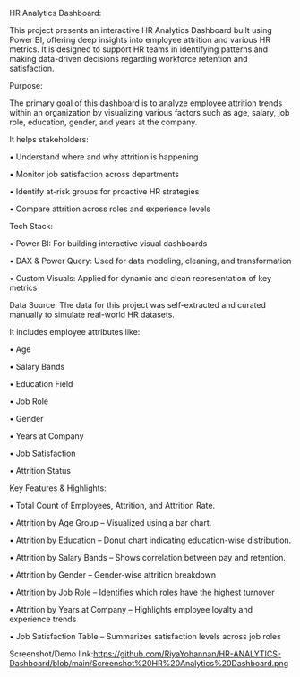 
HR Analytics Dashboard:


This project presents an interactive HR Analytics Dashboard built using Power BI, offering deep insights into employee attrition and various HR metrics. It is designed to support HR teams in identifying patterns and making data-driven decisions regarding workforce retention and satisfaction.

Purpose:


The primary goal of this dashboard is to analyze employee attrition trends within an organization by visualizing various factors such as age, salary, job role, education, gender, and years at the company. 

It helps stakeholders:

•	Understand where and why attrition is happening

•	Monitor job satisfaction across departments

•	Identify at-risk groups for proactive HR strategies

•	Compare attrition across roles and experience levels



Tech Stack:


•	Power BI: For building interactive visual dashboards

•	DAX & Power Query: Used for data modeling, cleaning, and transformation

•	Custom Visuals: Applied for dynamic and clean representation of key metrics



Data Source:
The data for this project was self-extracted and curated manually to simulate real-world HR datasets.

It includes employee attributes like:

•	Age

•	Salary Bands

•	Education Field

•	Job Role

•	Gender

•	Years at Company

•	Job Satisfaction

•	Attrition Status


 Key Features & Highlights:
 
•	Total Count of Employees, Attrition, and Attrition Rate.

•	Attrition by Age Group – Visualized using a bar chart.

•	Attrition by Education – Donut chart indicating education-wise distribution.

•	Attrition by Salary Bands – Shows correlation between pay and retention.

•	Attrition by Gender – Gender-wise attrition breakdown

•	Attrition by Job Role – Identifies which roles have the highest turnover

•	Attrition by Years at Company – Highlights employee loyalty and experience trends

•	Job Satisfaction Table – Summarizes satisfaction levels across job roles



Screenshot/Demo
link:https://github.com/RiyaYohannan/HR-ANALYTICS-Dashboard/blob/main/Screenshot%20HR%20Analytics%20Dashboard.png


